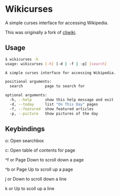 Wikicurses
==========

A simple curses interface for accessing Wikipedia.

This was originally a fork of [cliwiki](https://github.com/AnirudhBhat/cliWiki.py).

Usage
-----
~~~bash
$ wikicurses -h
usage: wikicurses [-h] [-d | -f | -p] [search]

A simple curses interface for accessing Wikipedia.

positional arguments:
  search          page to search for

optional arguments:
  -h, --help      show this help message and exit
  -d, --today     list "On This Day" pages
  -f, --featured  show featured articles
  -p, --picture   Show pictures of the day
~~~

Keybindings
-----------
o: Open searchbox

c: Open table of contents for page

^f or Page Down to scroll down a page

^b or Page Up to scroll up a page

j or Down to scroll down a line

k or Up to scoll up a line

